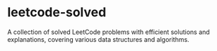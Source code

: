 # leetcode-solved
A collection of solved LeetCode problems with efficient solutions and explanations, covering various data structures and algorithms.
